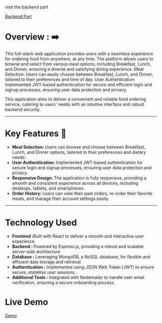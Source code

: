 visit the backend part 

<a href="https://github.com/Vaishali0109/RestaunrantMenuScannerSystem/edit/main/Backend">Backend Part</a>




<h1>Overview : ➡️ </h1>
<div> 
 This full-stack web application provides users with a seamless experience for ordering food from anywhere, at any time. The platform allows users to browse and select from various meal options, including Breakfast, Lunch, and Dinner, ensuring a diverse and satisfying dining experience.
  Meal Selection: Users can easily choose between Breakfast, Lunch, and Dinner, tailored to their preferences and time of day.
  User Authentication: Implemented JWT-based authentication for secure and efficient login and signup processes, ensuring user data protection and privacy.

  This application aims to deliver a convenient and reliable food ordering service, catering to users' needs with an intuitive interface and robust backend security.
</div>

<hr />

<h1>Key Features 🍴</h1>
<ul>
  <li> <b> Meal Selection: </b>  Users can browse and choose between Breakfast, Lunch, and Dinner options, tailored to their preferences and dietary needs. </li>      
  <li> <b>User Authentication: </b>  Implemented JWT-based authentication for secure login and signup processes, ensuring user data protection and privacy. </li>      
  <li> <b>Responsive Design: </b>  The application is fully responsive, providing a smooth and consistent experience across all devices, including desktops, tablets, and smartphones. </li>      
  <li> <b>Order History:  </b>   Users can view their past orders, re-order their favorite meals, and manage their account settings easily.</li>      
</ul>

<hr>
<h1>Technology Used</h1>
 <ul>
    <li><b> Frontend :</b>Built with React to deliver a smooth and interactive user experience.</li>
    <li><b> Backend :</b> Powered by Express.js, providing a robust and scalable server-side architecture </li>
    <li><b> Database :</b> Leveraging MongoDB, a NoSQL database, for flexible and efficient data storage and retrieval. </li>
    <li><b> Authentication :</b> Implemented using JSON Web Token (JWT) to ensure secure, stateless user sessions.. </li>
    <li><b> Additional Tools :</b>  Integrated with Nodemailer to handle user email verification, ensuring a secure onboarding process. </li>
  </ul>



<h1>Live Demo </h1>
 <a href="https://restaunrant-menu-scanner-system.vercel.app/" target="_blank">Demo</a>
  
